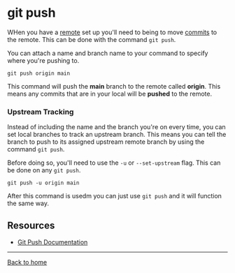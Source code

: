 # git push

WHen you have a [remote](./Remote.md) set up you'll need to being to move [commits](./Commit.md) to the remote. This can be done with the command `git push`.

You can attach a name and branch name to your command to specify where you're pushing to.

```
git push origin main
```

<!-- Branch is a necessary part of a repository -->

This command will push the **main** branch to the remote called **origin**. This means any commits that are in your local will be **pushed** to the remote.

### Upstream Tracking

Instead of including the name and the branch you're on every time, you can set local branches to track an upstream branch. This means you can tell the branch to push to its assigned upstream remote branch by using the command `git push`.

Before doing so, you'll need to use the `-u` or `--set-upstream` flag. This can be done on any `git push`. 

```
git push -u origin main
```

After this command is usedm you can just use `git push` and it will function the same way.

## Resources

- [Git Push Documentation](https://git-scm.com/docs/git-push)

---

[Back to home](../README.md)
